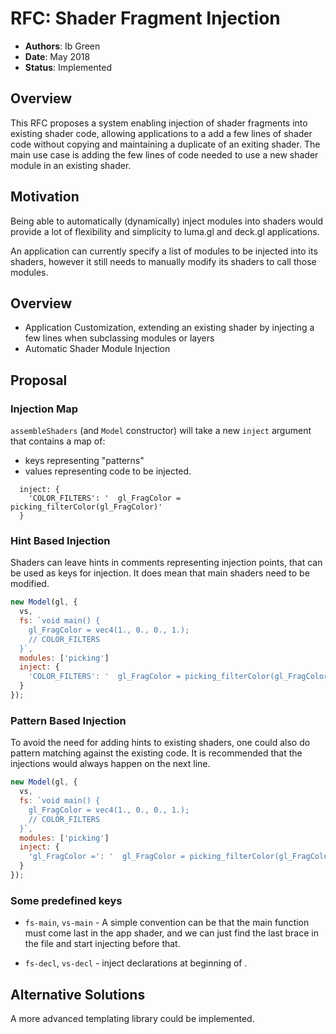 # RFC: Shader Fragment Injection

* **Authors**: Ib Green
* **Date**: May 2018
* **Status**: Implemented


## Overview

This RFC proposes a system enabling injection of shader fragments into existing shader code, allowing applications to a add a few lines of shader code without copying and maintaining a duplicate of an exiting shader. The main use case is adding the few lines of code needed to use a new shader module in an existing shader.


## Motivation

Being able to automatically (dynamically) inject modules into shaders would provide a lot of flexibility and simplicity to luma.gl and deck.gl applications.

An application can currently specify a list of modules to be injected into its shaders, however it still needs to manually modify its shaders to call those modules.


## Overview

* Application Customization, extending an existing shader by injecting a few lines when subclassing modules or layers
* Automatic Shader Module Injection


## Proposal

### Injection Map

`assembleShaders` (and `Model` constructor) will take a new `inject` argument that contains a map of:

* keys representing "patterns"
* values representing code to be injected.

```
  inject: {
    'COLOR_FILTERS': '  gl_FragColor = picking_filterColor(gl_FragColor)'
  }
```

### Hint Based Injection

Shaders can leave hints in comments representing injection points, that can be used as keys for injection. It does mean that main shaders need to be modified.

```js
new Model(gl, {
  vs,
  fs: `void main() {
    gl_FragColor = vec4(1., 0., 0., 1.);
    // COLOR_FILTERS
  }`,
  modules: ['picking']
  inject: {
    'COLOR_FILTERS': '  gl_FragColor = picking_filterColor(gl_FragColor)'
  }
});
```

### Pattern Based Injection

To avoid the need for adding hints to existing shaders, one could also do pattern matching against the existing code. It is recommended that the injections would always happen on the next line.

```js
new Model(gl, {
  vs,
  fs: `void main() {
    gl_FragColor = vec4(1., 0., 0., 1.);
    // COLOR_FILTERS
  }`,
  modules: ['picking']
  inject: {
    'gl_FragColor =': '  gl_FragColor = picking_filterColor(gl_FragColor)'
  }
});
```


### Some predefined keys

* `fs-main`, `vs-main` - A simple convention can be that the main function must come last in the app shader, and we can just find the last brace in the file and start injecting before that.

* `fs-decl`, `vs-decl` - inject declarations at beginning of .


## Alternative Solutions

A more advanced templating library could be implemented.
